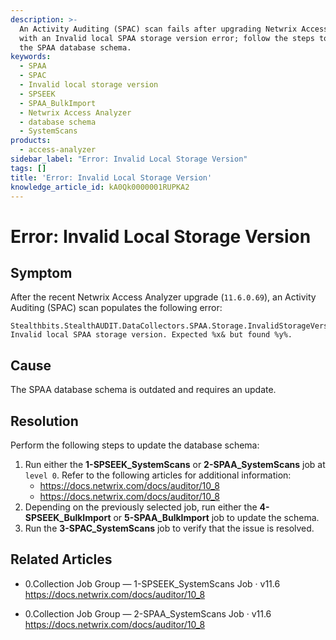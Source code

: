 ```yaml
---
description: >-
  An Activity Auditing (SPAC) scan fails after upgrading Netwrix Access Analyzer
  with an Invalid local SPAA storage version error; follow the steps to update
  the SPAA database schema.
keywords:
  - SPAA
  - SPAC
  - Invalid local storage version
  - SPSEEK
  - SPAA_BulkImport
  - Netwrix Access Analyzer
  - database schema
  - SystemScans
products:
  - access-analyzer
sidebar_label: "Error: Invalid Local Storage Version"
tags: []
title: 'Error: Invalid Local Storage Version'
knowledge_article_id: kA0Qk0000001RUPKA2
---
```


# Error: Invalid Local Storage Version

## Symptom

After the recent Netwrix Access Analyzer upgrade (`11.6.0.69`), an Activity Auditing (SPAC) scan populates the following error:

```text
Stealthbits.StealthAUDIT.DataCollectors.SPAA.Storage.InvalidStorageVersionException:
Invalid local SPAA storage version. Expected %x& but found %y%.
```

## Cause

The SPAA database schema is outdated and requires an update.

## Resolution

Perform the following steps to update the database schema:

1. Run either the **1-SPSEEK_SystemScans** or **2-SPAA_SystemScans** job at `level 0`. Refer to the following articles for additional information:
   - https://docs.netwrix.com/docs/auditor/10_8
   - https://docs.netwrix.com/docs/auditor/10_8
2. Depending on the previously selected job, run either the **4-SPSEEK_BulkImport** or **5-SPAA_BulkImport** job to update the schema.
3. Run the **3-SPAC_SystemScans** job to verify that the issue is resolved.

## Related Articles

- 0.Collection Job Group — 1-SPSEEK_SystemScans Job · v11.6  
  https://docs.netwrix.com/docs/auditor/10_8

- 0.Collection Job Group — 2-SPAA_SystemScans Job · v11.6  
  https://docs.netwrix.com/docs/auditor/10_8
